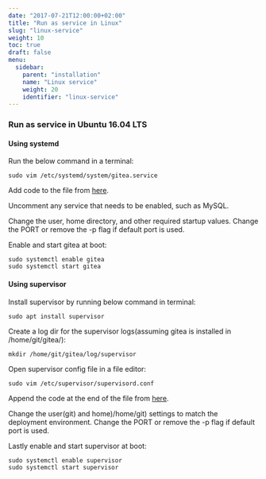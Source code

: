 ```yaml
---
date: "2017-07-21T12:00:00+02:00"
title: "Run as service in Linux"
slug: "linux-service"
weight: 10
toc: true
draft: false
menu:
  sidebar:
    parent: "installation"
    name: "Linux service"
    weight: 20
    identifier: "linux-service"
---
```


### Run as service in Ubuntu 16.04 LTS

#### Using systemd

Run the below command in a terminal:
```
sudo vim /etc/systemd/system/gitea.service
```

Add code to the file from [here](https://github.com/go-gitea/gitea/blob/master/contrib/systemd/gitea.service).

Uncomment any service that needs to be enabled, such as MySQL.

Change the user, home directory, and other required startup values. Change the
PORT or remove the -p flag if default port is used.

Enable and start gitea at boot:
```
sudo systemctl enable gitea
sudo systemctl start gitea
```


#### Using supervisor

Install supervisor by running below command in terminal:
```
sudo apt install supervisor
```

Create a log dir for the supervisor logs(assuming gitea is installed in /home/git/gitea/):
```
mkdir /home/git/gitea/log/supervisor
```

Open supervisor config file in a file editor:
```
sudo vim /etc/supervisor/supervisord.conf
```

Append the code at the end of the file from [here](https://github.com/go-gitea/gitea/blob/master/contrib/supervisor/gitea).

Change the user(git) and home)/home/git) settings to match the deployment
environment. Change the PORT or remove the -p flag if default port is used.

Lastly enable and start supervisor at boot:
```
sudo systemctl enable supervisor
sudo systemctl start supervisor
```
